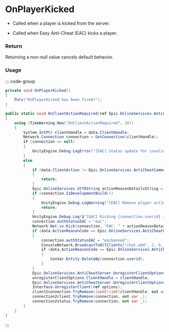 # OnPlayerKicked
<Badge type="info" text="Player"/><Badge type="danger" text="Carbon Compatible"/><Badge type="warning" text="Oxide Compatible"/>
- Called when a player is kicked from the server.

- Called when Easy Anti-Cheat (EAC) kicks a player.

### Return
Returning a non-null value cancels default behavior.

### Usage
::: code-group
```csharp [Example]
private void OnPlayerKicked()
{
	Puts("OnPlayerKicked has been fired!");
}
```
```csharp [Source — Assembly-CSharp @ EACServer]
public static void OnClientActionRequired(ref Epic.OnlineServices.AntiCheatCommon.OnClientActionRequiredCallbackInfo data)
{
	using (TimeWarning.New("OnClientActionRequired", 10))
	{
		System.IntPtr clientHandle = data.ClientHandle;
		Network.Connection connection = GetConnection(clientHandle);
		if (connection == null)
		{
			UnityEngine.Debug.LogError("[EAC] Status update for invalid client: " + clientHandle);
		}
		else
		{
			if (data.ClientAction != Epic.OnlineServices.AntiCheatCommon.AntiCheatCommonClientAction.RemovePlayer)
			{
				return;
			}
			Epic.OnlineServices.Utf8String actionReasonDetailsString = data.ActionReasonDetailsString;
			if (connection.IsDevelopmentBuild())
			{
				UnityEngine.Debug.LogWarning("[EAC] Remove player action skipped for unprotected client: " + connection.ToString());
				return;
			}
			UnityEngine.Debug.Log($"[EAC] Kicking {connection.userid} / {connection.username} ({actionReasonDetailsString})");
			connection.authStatusEAC = "eac";
			Network.Net.sv.Kick(connection, "EAC: " + actionReasonDetailsString);
			if (data.ActionReasonCode == Epic.OnlineServices.AntiCheatCommon.AntiCheatCommonClientActionReason.PermanentBanned || data.ActionReasonCode == Epic.OnlineServices.AntiCheatCommon.AntiCheatCommonClientActionReason.TemporaryBanned)
			{
				connection.authStatusEAC = "eacbanned";
				ConsoleNetwork.BroadcastToAllClients("chat.add", 2, 0, "<color=#fff>SERVER</color> Kicking " + connection.username + " (banned by anticheat)");
				if (data.ActionReasonCode == Epic.OnlineServices.AntiCheatCommon.AntiCheatCommonClientActionReason.PermanentBanned)
				{
					ConVar.Entity.DeleteBy(connection.userid);
				}
			}
			Epic.OnlineServices.AntiCheatServer.UnregisterClientOptions unregisterClientOptions = default(Epic.OnlineServices.AntiCheatServer.UnregisterClientOptions);
			unregisterClientOptions.ClientHandle = clientHandle;
			Epic.OnlineServices.AntiCheatServer.UnregisterClientOptions options = unregisterClientOptions;
			Interface.UnregisterClient(ref options);
			client2connection.TryRemove((uint)(int)clientHandle, out var _);
			connection2client.TryRemove(connection, out var _);
			connection2status.TryRemove(connection, out var _);
		}
	}
}

```
:::

